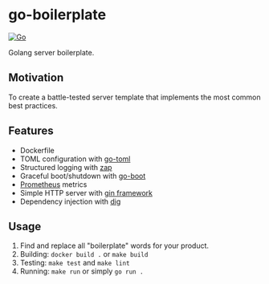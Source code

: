 # go-boilerplate

[![Go](https://github.com/pinebit/go-boilerplate/actions/workflows/go.yml/badge.svg?branch=main)](https://github.com/pinebit/go-boilerplate/actions/workflows/go.yml)

Golang server boilerplate.

## Motivation

To create a battle-tested server template that implements the most common best practices.

## Features

* Dockerfile
* TOML configuration with [go-toml](https://github.com/pelletier/go-toml)
* Structured logging with [zap](https://github.com/uber-go/zap)
* Graceful boot/shutdown with [go-boot](https://github.com/pinebit/go-boot)
* [Prometheus](https://github.com/prometheus/client_golang) metrics
* Simple HTTP server with [gin framework](https://github.com/gin-gonic/gin)
* Dependency injection with [dig](https://github.com/uber-go/dig)

## Usage

1. Find and replace all "boilerplate" words for your product.
2. Building: `docker build .` or `make build`
3. Testing: `make test` and `make lint`
4. Running: `make run` or simply `go run .`
